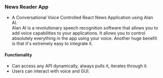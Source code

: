 ### News Reader App 
- A Conversational Voice Controlled React News Application using Alan AI. <br>
Alan AI is a revolutionary speech recognition software that allows you to add voice capabilities to your applications. It allows you to control absolutely everything in the app using your voice. Another huge benefit is that it's extremely easy to integrate it.

#### Functionality
- Can access any API dynamically, always pulls it, iterates through it.
- Users can interact with voice and GUI.
